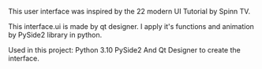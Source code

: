 This user interface was inspired by the 22 modern UI Tutorial by Spinn TV.

This interface.ui is made by qt designer. I apply it's functions and animation by PySide2 library in python.


Used in this project:
Python 3.10
PySide2
And Qt Designer to create the interface.
